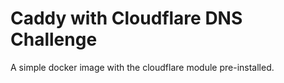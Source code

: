 # Caddy with Cloudflare DNS Challenge
A simple docker image with the cloudflare module pre-installed.
